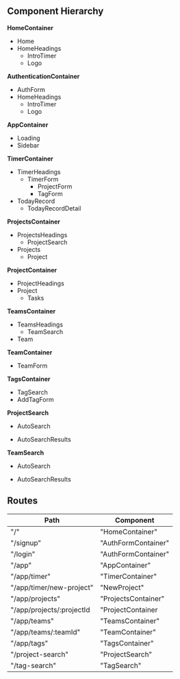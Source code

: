 ## Component Hierarchy

**HomeContainer**
- Home
- HomeHeadings
  * IntroTimer
  * Logo

**AuthenticationContainer**
- AuthForm
- HomeHeadings
  * IntroTimer
  * Logo

**AppContainer**
- Loading
- Sidebar

**TimerContainer**
- TimerHeadings
  * TimerForm
    + ProjectForm
    + TagForm
- TodayRecord
  * TodayRecordDetail

**ProjectsContainer**
- ProjectsHeadings
  * ProjectSearch
- Projects
  * Project

**ProjectContainer**
- ProjectHeadings
- Project
  * Tasks

**TeamsContainer**
- TeamsHeadings
  * TeamSearch
- Team

**TeamContainer**
- TeamForm

**TagsContainer**
- TagSearch
- AddTagForm

**ProjectSearch**
+ AutoSearch
* AutoSearchResults

**TeamSearch**
+ AutoSearch
* AutoSearchResults


## Routes

|Path   | Component   |
|-------|-------------|
| "/" | "HomeContainer" |
| "/signup" | "AuthFormContainer" |
| "/login" | "AuthFormContainer" |
| "/app" | "AppContainer" |
| "/app/timer" | "TimerContainer" |
| "/app/timer/new-project" | "NewProject" |
| "/app/projects" | "ProjectsContainer" |
| "/app/projects/:projectId | "ProjectContainer |
| "/app/teams" | "TeamsContainer" |
| "/app/teams/:teamId" | "TeamContainer" |
| "/app/tags" | "TagsContainer" |
| "/project-search" | "ProjectSearch" |
| "/tag-search" | "TagSearch" |
